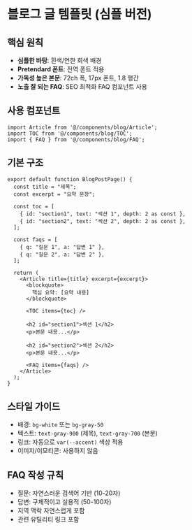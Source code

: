# 블로그 글 템플릿 (심플 버전)

## 핵심 원칙

- **심플한 바탕**: 흰색/연한 회색 배경
- **Pretendard 폰트**: 전역 폰트 적용
- **가독성 높은 본문**: 72ch 폭, 17px 폰트, 1.8 행간
- **노출 잘 되는 FAQ**: SEO 최적화 FAQ 컴포넌트 사용

## 사용 컴포넌트

```tsx
import Article from '@/components/blog/Article';
import TOC from '@/components/blog/TOC';
import { FAQ } from '@/components/blog/FAQ';
```

## 기본 구조

```tsx
export default function BlogPostPage() {
  const title = "제목";
  const excerpt = "요약 문장";

  const toc = [
    { id: "section1", text: "섹션 1", depth: 2 as const },
    { id: "section2", text: "섹션 2", depth: 2 as const },
  ];

  const faqs = [
    { q: "질문 1", a: "답변 1" },
    { q: "질문 2", a: "답변 2" },
  ];

  return (
    <Article title={title} excerpt={excerpt}>
      <blockquote>
        핵심 요약: [요약 내용]
      </blockquote>

      <TOC items={toc} />

      <h2 id="section1">섹션 1</h2>
      <p>본문 내용...</p>

      <h2 id="section2">섹션 2</h2>
      <p>본문 내용...</p>

      <FAQ items={faqs} />
    </Article>
  );
}
```

## 스타일 가이드

- 배경: `bg-white` 또는 `bg-gray-50`
- 텍스트: `text-gray-900` (제목), `text-gray-700` (본문)
- 링크: 자동으로 `var(--accent)` 색상 적용
- 이미지/이모티콘: 사용하지 않음

## FAQ 작성 규칙

- 질문: 자연스러운 검색어 기반 (10-20자)
- 답변: 구체적이고 실용적 (50-100자)
- 지역 맥락 자연스럽게 포함
- 관련 유틸리티 링크 포함
